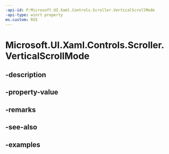 ```yaml
---
-api-id: P:Microsoft.UI.Xaml.Controls.Scroller.VerticalScrollMode
-api-type: winrt property
ms.custom: RS5
---
```


<!-- Property syntax.
public ScrollerScrollMode VerticalScrollMode { get;  set; }
-->

# Microsoft.UI.Xaml.Controls.Scroller.VerticalScrollMode

## -description

## -property-value

## -remarks

## -see-also

## -examples

